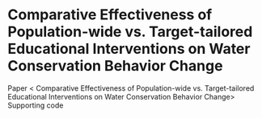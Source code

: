 # Comparative Effectiveness of Population-wide vs. Target-tailored Educational Interventions on Water Conservation Behavior Change

Paper &lt;  Comparative Effectiveness of Population-wide vs. Target-tailored Educational Interventions on Water Conservation Behavior Change> Supporting code
